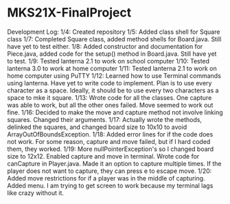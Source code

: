 # MKS21X-FinalProject

Development Log: 
1/4:   Created repository
1/5:   Added class shell for Square class
1/7:   Completed Square class, added method shells for Board.java. Still have yet to test either.
1/8:   Added constructor and documentation for Piece.java, added code for the setup() method in Board.java. Still have yet to test.
1/9:   Tested lanterna 2.1 to work on school computer
1/10:  Tested lanterna 3.0 to work at home computer
1/11:  Tested lanterna 2.1 to work on home computer using PuTTY
1/12:  Learned how to use Terminal commands using lanterna. Have yet to write code to implement. Plan is to use every character as a space. Ideally, it should be to use every two characters as a space to mke it square.
1/13:  Wrote code for all the classes. One capture was able to work, but all the other ones failed. Move seemed to work out fine.
1/16:  Decided to make the move and capture method not involve linking squares. Changed their arguments.
1/17:  Actually wrote the methods, delinked the squares, and changed board size to 10x10 to avoid ArrayOutOfBoundsException.
1/18:  Added error lines for if the code does not work. For some reason, capture and move failed, but if I hard coded them, they worked.
1/19:  More nullPointerException's so I changed board size to 12x12. Enabled capture and move in terminal. Wrote code for canCapture in Player.java. Made it an option to capture multiple times. If the player does not want to capture, they can press e to escape move.
1/20:  Added move restrictions for if a player was in the middle of capturing. Added menu. I am trying to get screen to work because my terminal lags like crazy without it.

